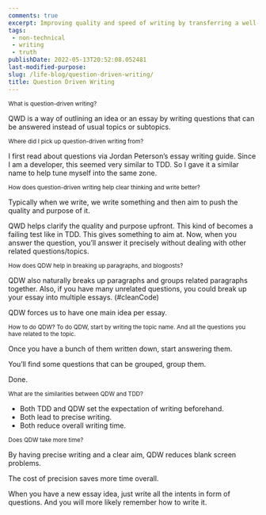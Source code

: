 ```yaml
---
comments: true
excerpt: Improving quality and speed of writing by transferring a well-known software development practice.
tags:
 - non-technical
 - writing
 - truth
publishDate: 2022-05-13T20:52:08.052481
last-modified-purpose:
slug: /life-blog/question-driven-writing/
title: Question Driven Writing
---
```


<sub>What is question-driven writing?

QWD is a way of outlining an idea or an essay by writing questions that can be answered instead of usual topics or subtopics.

<sub>Where did I pick up question-driven writing from?

I first read about questions via Jordan Peterson’s essay writing guide. Since I am a developer, this seemed very similar to TDD. So I gave it a similar name to help tune myself into the same zone.

<sub>How does question-driven writing help clear thinking and write better?

Typically when we write, we write something and then aim to push the quality and purpose of it.

QWD helps clarify the quality and purpose upfront. This kind of becomes a failing test like in TDD. This gives something to aim at. Now, when you answer the question, you’ll answer it precisely without dealing with other related questions/topics.

<sub>How does QDW help in breaking up paragraphs, and blogposts?

QDW also naturally breaks up paragraphs and groups related paragraphs together. Also, if you have many unrelated questions, you could break up your essay into multiple essays. (#cleanCode)

QDW forces us to have one main idea per essay.

<sub>How to do QDW?
To do QDW, start by writing the topic name. And all the questions you have related to the topic. 

Once you have a bunch of them written down, start answering them. 

You’ll find some questions that can be grouped, group them.

Done.

<sub> What are the similarities between QDW and TDD?

- Both TDD and QDW set the expectation of writing beforehand.
- Both lead to precise writing.
- Both reduce overall writing time.

<sub>Does QDW take more time?

By having precise writing and a clear aim, QDW reduces blank screen problems.

The cost of precision saves more time overall.

When you have a new essay idea, just write all the intents in form of questions. And you will more likely remember how to write it.